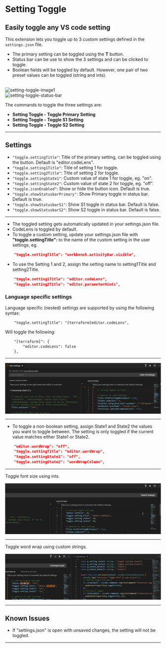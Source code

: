 # Setting Toggle

## Easily toggle any VS code setting

This extension lets you toggle up to 3 custom settings defined in the `settings.json` file.

- The primary setting can be toggled using the **T** button.
- Status bar can be use to show the 3 settings and can be clicked to toggle.
- Boolean fields will be toggled by default. However, one pair of two preset values can be toggled (string and ints).

<br>

<img src="https://raw.githubusercontent.com/Ho-Wan/vscode-setting-toggle/master/images/setting-toggle-top-bar.png" alt="setting-toggle-image1"/>

<br>

<img src="https://raw.githubusercontent.com/Ho-Wan/vscode-setting-toggle/master/images/setting-toggle-status-bar.png" alt="setting-toggle-status-bar"/>

<br>

The commands to toggle the three settings are:

- **Setting Toggle - Toggle Primary Setting**
- **Setting Toggle - Toggle S1 Setting**
- **Setting Toggle - Toggle S2 Setting**

---

## Settings

- `"toggle.settingTitle"`: Title of the primary setting, can be toggled using the button. Default is "editor.codeLens".
- `"toggle.setting1Title"`: Title of setting 1 for toggle.
- `"toggle.setting2Title"`: Title of setting 2 for toggle.
- `"toggle.settingState1"`: Custom value of state 1 for toggle, eg. "on".
- `"toggle.settingState2"`: Custom value of state 2 for toggle, eg. "off".
- `"toggle.iconEnabled"`: Show or hide the button icon. Default is true.
- `"toggle.showStatusbarPrimary"`: Show Primary toggle in status bar. Default is true.
- `"toggle.showStatusbarS1"`: Show S1 toggle in status bar. Default is false.
- `"toggle.showStatusbarS2"`: Show S2 toggle in status bar. Default is false.

---

- The toggled setting gets automatically updated in your settings.json file.
- CodeLens is toggled by default.
- To toggle a custom setting, update your settings.json file with **"toggle.settingTitle":** to the name of the custom setting in the user settings, eg.

```JSON
    "toggle.settingTitle": "workbench.activityBar.visible",
```

- To use the Setting 1 and 2, assign the setting name to setting1Title and setting2Title.

```JSON
    "toggle.setting1Title": "editor.codeLens",
    "toggle.setting2Title": "editor.parameterHints",
```

### Language specific settings

Language specific (nested) settings are supported by using the following syntax:
```
    "toggle.settingTitle": "[terraform]editor.codeLens",
```
Will toggle the following:
```
    "[terraform]": {
        "editor.codeLens": false
    },
```

---

<img src="https://raw.githubusercontent.com/Ho-Wan/vscode-setting-toggle/master/images/setting-toggle.gif" alt="setting-toggle-demo.gif">

---

- To toggle a non-boolean setting, assign State1 and State2 the values you want to toggle between. The setting is only toggled if the current value matches either State1 or State2.

```JSON
    "editor.wordWrap": "off",
    "toggle.settingTitle": "editor.wordWrap",
    "toggle.settingState1": "off",
    "toggle.settingState2": "wordWrapColumn",
```

---

Toggle font size using ints.

<img src="https://raw.githubusercontent.com/Ho-Wan/vscode-setting-toggle/master/images/setting-toggle-states1.1.2a.gif" alt="setting-toggle-demo-states_ints.gif">

---

Toggle word wrap using custom strings.

<img src="https://raw.githubusercontent.com/Ho-Wan/vscode-setting-toggle/master/images/setting-toggle-states1.1.2b.gif" alt="setting-toggle-demo-states_strings.gif">

---

## Known Issues

- If "settings.json" is open with unsaved changes, the setting will not be toggled.

---
